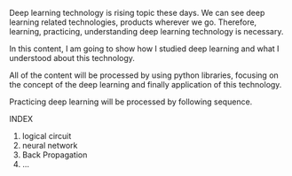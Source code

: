 Deep learning technology is rising topic these days.
We can see deep learning related technologies, products wherever we go.
Therefore, learning, practicing, understanding deep learning technology is necessary.

In this content, I am going to show how I studied deep learning and what I understood about this technology.

All of the content will be processed by using python libraries, focusing on the concept of the deep learning and finally application of this technology.

Practicing deep learning will be processed by following sequence.

INDEX
1. logical circuit
2. neural network
3. Back Propagation
4. ...
